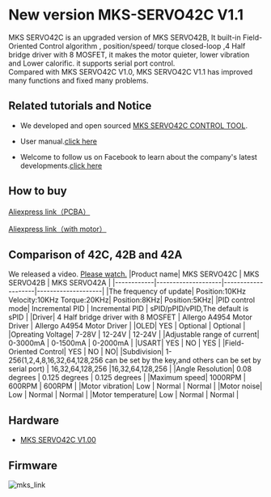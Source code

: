 # New version MKS-SERVO42C V1.1
MKS SERVO42C is an upgraded version of MKS SERVO42B, It built-in Field-Oriented Control algorithm , position/speed/ torque  closed-loop ,4 Half bridge driver with 8 MOSFET,  it makes the motor quieter, lower vibration and Lower calorific. it supports serial port control.  
Compared with MKS SERVO42C V1.0, MKS SERVO42C V1.1 has improved many functions and fixed many problems.

## Related tutorials and Notice
* We developed and open sourced [MKS SERVO42C CONTROL TOOL](https://github.com/makerbase-mks/MKS-SERVO42C/tree/main/MKS%20SERVO42C%20CONTROL%20TOOL).

* User manual.[click here](https://github.com/makerbase-mks/MKS-SERVO42C/wiki)

* Welcome to follow us on Facebook to learn about the company's latest developments.[click here](https://www.facebook.com/Makerbase.mks/)
## How to buy
[Aliexpress link（PCBA）](https://www.aliexpress.com/item/1005003340856835.html)

[Aliexpress link（with motor）](https://www.aliexpress.com/item/1005003341058386.html)
## Comparison of 42C, 42B and 42A
We released a video. [Please watch.](https://www.youtube.com/watch?v=23O0bUudVkM)
|Product name| MKS SERVO42C | MKS SERVO42B | MKS SERVO42A | 
|------------|--------------------|--------------------|--------------------|
|The frequency of update| Position:10KHz Velocity:10KHz Torque:20KHz| Position:8KHz| Position:5KHz|
|PID control mode| Incremental PID | Incremental PID | sPID/pPID/vPID,The default is sPID |
|Driver| 4 Half bridge driver with 8 MOSFET | Allergo A4954 Motor Driver | Allergo A4954 Motor Driver |
|OLED| YES | Optional | Optional |
|Opreating Voltage| 7-28V | 12-24V | 12-24V |
|Adjustable range of current| 0-3000mA | 0-1500mA | 0-2000mA |
|USART| YES | NO | YES |
|Field-Oriented Control| YES | NO | NO|
|Subdivision| 1-256(1,2,4,8,16,32,64,128,256 can be set by the key,and others can be set by serial port) | 16,32,64,128,256 |16,32,64,128,256 |
|Angle Resolution| 0.08 degrees | 0.125 degrees | 0.125 degrees |
|Maximum speed| 1000RPM | 600RPM | 600RPM |
|Motor vibration| Low | Normal | Normal |
|Motor noise| Low | Normal | Normal |
|Motor temperature| Low | Normal | Normal |
## Hardware
* [MKS SERVO42C V1.00](https://github.com/makerbase-mks/MKS-SERVO42C/tree/main/Hardware/MKS%20SERVO42C%20V1.00)
## Firmware
![mks_link](https://user-images.githubusercontent.com/12979070/149611774-c2e4e56f-ee07-46c2-abff-a3e3cdd629ae.png)
